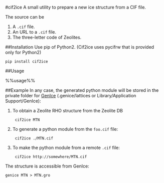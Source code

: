 #cif2ice
A small utility to prepare a new ice structure from a CIF file.

The source can be

1. A `.cif` file.
2. An URL to a `.cif` file.
3. The three-letter code of Zeolites.

##Installation
Use pip of Python2. (Cif2ice uses pycifrw that is provided only for Python2)

    pip install cif2ice

##Usage

%%usage%%

##Example
In any case, the generated python module will be stored in  the private folder for [GenIce](https://github.com/vitroid/GenIce) (.genice/lattices or Library/Application Support/GenIce):

1. To obtain a Zeolite RHO structure from the Zeolite DB

        cif2ice MTN

2. To generate a python module from the `foo.cif` file:

        cif2ice ./MTN.cif
        
3. To make the python module from a remote `.cif` file:

        cif2ice http://somewhere/MTN.cif

The structure is accessible from GenIce:

    genice MTN > MTN.gro


   